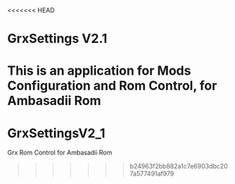 <<<<<<< HEAD
# GrxSettings V2.1

This is an application for Mods Configuration and Rom Control, for Ambasadii Rom 
=======
# GrxSettingsV2_1
Grx Rom Control for Ambasadii Rom
>>>>>>> b24963f2bb882a1c7e6903dbc207a577491af979
